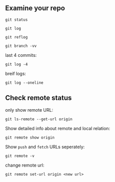 ## Examine your repo

```
git status
```
```
git log
```
```
git reflog
```
```
git branch -vv
```
last 4 commits:
```
git log -4
```
breif logs:
```
git log --oneline
```
## Check remote status
only show remote URL:
```
git ls-remote --get-url origin
```
Show detailed info about remote and local relation:
```
git remote show origin
```
Show `push` and `fetch` URLs seperately:
```
git remote -v
```
change remote url:
```
git remote set-url origin <new url>
```
